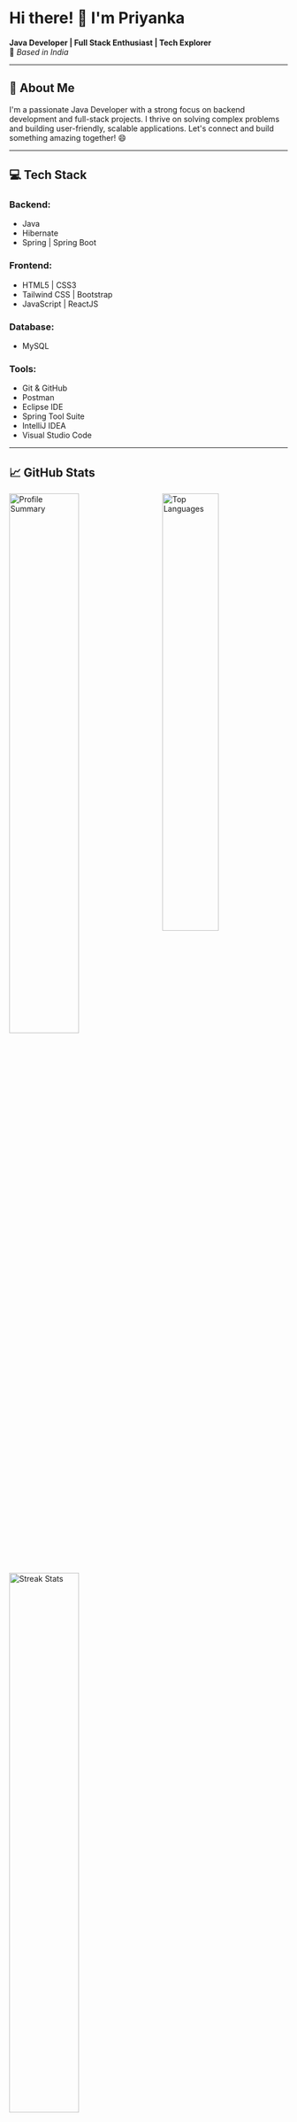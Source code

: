 # **Hi there! 👋 I'm Priyanka**  
**Java Developer | Full Stack Enthusiast | Tech Explorer**  
📍 *Based in India*  

---

## 🚀 **About Me**  
I'm a passionate Java Developer with a strong focus on backend development and full-stack projects. I thrive on solving complex problems and building user-friendly, scalable applications. Let's connect and build something amazing together! 😄  

---

## 💻 **Tech Stack**  

### **Backend:**  
- Java  
- Hibernate  
- Spring | Spring Boot 

### **Frontend:**  
- HTML5 | CSS3  
- Tailwind CSS | Bootstrap  
- JavaScript | ReactJS  

### **Database:**  
- MySQL  

### **Tools:**  
- Git & GitHub  
- Postman  
- Eclipse IDE  
- Spring Tool Suite  
- IntelliJ IDEA  
- Visual Studio Code  

---

## 📈 **GitHub Stats**  

<a href="https://github.com/priyankap0101">  
  <img align="right" width="45%" src="https://github-readme-stats.vercel.app/api/top-langs/?username=priyankap0101&theme=tokyonight&hide_border=true" alt="Top Languages" />  
</a>  

<a href="https://github.com/priyankap0101">  
  <img width="50%" src="https://github-profile-summary-cards.vercel.app/api/cards/profile-details?username=priyankap0101&theme=tokyonight&hide_border=true" alt="Profile Summary" />  
</a>  

<a href="https://github.com/priyankap0101">  
  <img width="50%" src="https://github-readme-streak-stats.herokuapp.com/?user=priyankap0101&theme=tokyonight&hide_border=true" alt="Streak Stats" />  
</a>  

---

## 🌟 **Featured Projects**  

### 📊 **[Analytics Dashboard](#)**  
Developed a sophisticated Analytics Dashboard application using **React** for the frontend and **Spring Boot** for the backend. The app features responsive design, real-time analytics, and optimized performance for seamless user experiences.

### 🔑 **[PasswordGen](#)**  
A secure password generator tool built with **React** and **Spring Boot**.  

### 🎬 **[Movie Spot](#)**  
A dynamic React web app for discovering movies by filtering them based on language, genre, and country.  

### 🏏 **[CrickSync](#)**  
A real-time cricket updates platform built with **Spring Boot** and **Angular** featuring live scores and match schedules.  

### 💼 **[Job Portal](#)**  
A full-stack job portal application leveraging **Spring Boot** and **MySQL**, complete with Swagger API documentation.  

---

